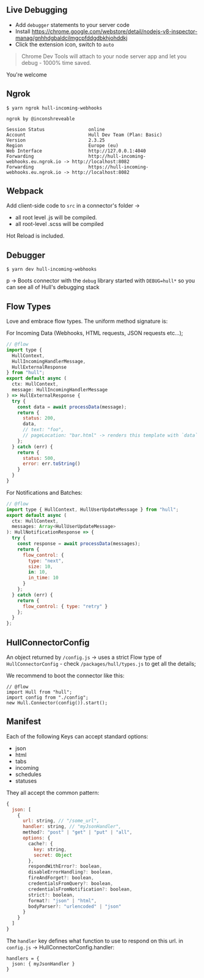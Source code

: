## Live Debugging

- Add `debugger` statements to your server code
- Install https://chrome.google.com/webstore/detail/nodejs-v8-inspector-manag/gnhhdgbaldcilmgcpfddgdbkhjohddkj
- Click the extension icon, switch to `auto`

> Chrome Dev Tools will attach to your node server app and let you debug - 1000% time saved.

You're welcome

## Ngrok

```
$ yarn ngrok hull-incoming-webhooks

ngrok by @inconshreveable

Session Status                online
Account                       Hull Dev Team (Plan: Basic)
Version                       2.3.25
Region                        Europe (eu)
Web Interface                 http://127.0.0.1:4040
Forwarding                    http://hull-incoming-webhooks.eu.ngrok.io -> http://localhost:8082
Forwarding                    https://hull-incoming-webhooks.eu.ngrok.io -> http://localhost:8082
```

## Webpack

Add client-side code to `src` in a connector's folder -> 
- all root level .js will be compiled.
- all root-level .scss will be compiled

Hot Reload is included.

## Debugger

```
$ yarn dev hull-incoming-webhooks
```
p
-> Boots connector with the `debug` library started with `DEBUG=hull*` so you can see all of Hull's debugging stack

## Flow Types
Love and embrace flow types. The uniform method signature is:

For Incoming Data (Webhooks, HTML requests, JSON requests etc...);
```js
// @flow
import type {
  HullContext,
  HullIncomingHandlerMessage,
  HullExternalResponse
} from "hull";
export default async (
  ctx: HullContext,
  message: HullIncomingHandlerMessage
) => HullExternalResponse {
  try {
    const data = await processData(message);
    return {
      status: 200,
      data,
      // text: "foo",
      // pageLocation: "bar.html" -> renders this template with `data` passed to it if defined
    };
  } catch (err) {
    return {
      status: 500,
      error: err.toString()
    }
  }
}

```


For Notifications and Batches:
```js
// @flow
import type { HullContext, HullUserUpdateMessage } from "hull";
export default async (
  ctx: HullContext,
  messages: Array<HullUserUpdateMessage>
): HullNotificationResponse => {
  try {
    const response = await processData(messages);
    return {
      flow_control: {
        type: "next",
        size: 10,
        in: 10,
        in_time: 10
      }
    };
  } catch (err) {
    return {
      flow_control: { type: "retry" }
    };
  }
};
```

## HullConnectorConfig

An object returned by `/config.js` -> uses a strict Flow type of `HullConnectorConfig` - check `/packages/hull/types.js` to get all the details;

We recommend to boot the connector like this:

```
// @flow
import Hull from "hull";
import config from "./config";
new Hull.Connector(config()).start();
```


## Manifest

Each of the following Keys can accept standard options:

- json
- html
- tabs
- incoming
- schedules
- statuses

They all accept the common pattern: 

```js
{
  json: [
    {
      url: string, // "/some_url",
      handler: string, // "myJsonHandler",
      method?: "post" | "get" | "put" | "all",
      options: {
        cache?: {
          key: string,
          secret: Object
        },
        respondWithError?: boolean,
        disableErrorHandling?: boolean,
        fireAndForget?: boolean,
        credentialsFromQuery?: boolean,
        credentialsFromNotification?: boolean,
        strict?: boolean,
        format?: "json" | "html",
        bodyParser?: "urlencoded" | "json"
      }
    }
  ]
}
```

The `handler` key defines what function to use to respond on this url. in `config.js` -> HullConnectorConfig.handler:

```
handlers = {
  json: { myJsonHandler }
}
```

